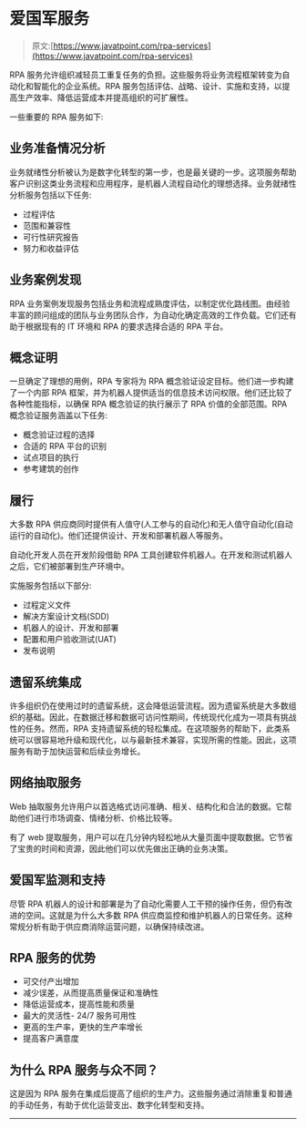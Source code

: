 # 爱国军服务

> 原文:[https://www.javatpoint.com/rpa-services](https://www.javatpoint.com/rpa-services)

RPA 服务允许组织减轻员工重复任务的负担。这些服务将业务流程框架转变为自动化和智能化的企业系统。RPA 服务包括评估、战略、设计、实施和支持，以提高生产效率、降低运营成本并提高组织的可扩展性。

一些重要的 RPA 服务如下:

## 业务准备情况分析

业务就绪性分析被认为是数字化转型的第一步，也是最关键的一步。这项服务帮助客户识别这类业务流程和应用程序，是机器人流程自动化的理想选择。业务就绪性分析服务包括以下任务:

*   过程评估
*   范围和兼容性
*   可行性研究报告
*   努力和收益评估

## 业务案例发现

RPA 业务案例发现服务包括业务和流程成熟度评估，以制定优化路线图。由经验丰富的顾问组成的团队与业务团队合作，为自动化确定高效的工作负载。它们还有助于根据现有的 IT 环境和 RPA 的要求选择合适的 RPA 平台。

## 概念证明

一旦确定了理想的用例，RPA 专家将为 RPA 概念验证设定目标。他们进一步构建了一个内部 RPA 框架，并为机器人提供适当的信息技术访问权限。他们还比较了各种性能指标，以确保 RPA 概念验证的执行展示了 RPA 价值的全部范围。RPA 概念验证服务涵盖以下任务:

*   概念验证过程的选择
*   合适的 RPA 平台的识别
*   试点项目的执行
*   参考建筑的创作

## 履行

大多数 RPA 供应商同时提供有人值守(人工参与的自动化)和无人值守自动化(自动运行的自动化)。他们还提供设计、开发和部署机器人等服务。

自动化开发人员在开发阶段借助 RPA 工具创建软件机器人。在开发和测试机器人之后，它们被部署到生产环境中。

实施服务包括以下部分:

*   过程定义文件
*   解决方案设计文档(SDD)
*   机器人的设计、开发和部署
*   配置和用户验收测试(UAT)
*   发布说明

## 遗留系统集成

许多组织仍在使用过时的遗留系统，这会降低运营流程。因为遗留系统是大多数组织的基础。因此，在数据迁移和数据可访问性期间，传统现代化成为一项具有挑战性的任务。然而，RPA 支持遗留系统的轻松集成。在这项服务的帮助下，此类系统可以很容易地升级和现代化，以与最新技术兼容，实现所需的性能。因此，这项服务有助于加快运营和后续业务增长。

## 网络抽取服务

Web 抽取服务允许用户以首选格式访问准确、相关、结构化和合法的数据。它帮助他们进行市场调查、情绪分析、价格比较等。

有了 web 提取服务，用户可以在几分钟内轻松地从大量页面中提取数据。它节省了宝贵的时间和资源，因此他们可以优先做出正确的业务决策。

## 爱国军监测和支持

尽管 RPA 机器人的设计和部署是为了自动化需要人工干预的操作任务，但仍有改进的空间。这就是为什么大多数 RPA 供应商监控和维护机器人的日常任务。这种常规分析有助于供应商消除运营问题，以确保持续改进。

## RPA 服务的优势

*   可交付产出增加
*   减少误差，从而提高质量保证和准确性
*   降低运营成本，提高性能和质量
*   最大的灵活性- 24/7 服务可用性
*   更高的生产率，更快的生产率增长
*   提高客户满意度

## 为什么 RPA 服务与众不同？

这是因为 RPA 服务在集成后提高了组织的生产力。这些服务通过消除重复和普通的手动任务，有助于优化运营支出、数字化转型和支持。

* * *
